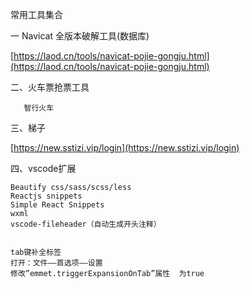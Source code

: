 常用工具集合

一 Navicat 全版本破解工具\(数据库\)

[https://laod.cn/tools/navicat-pojie-gongju.html](https://laod.cn/tools/navicat-pojie-gongju.html)

二、火车票抢票工具

```
   智行火车
```

三、梯子

[https://new.sstizi.vip/login](https://new.sstizi.vip/login)

四、vscode扩展

```
Beautify css/sass/scss/less
Reactjs snippets
Simple React Snippets
wxml
vscode-fileheader（自动生成开头注释）


tab键补全标签
打开：文件——首选项——设置
修改”emmet.triggerExpansionOnTab”属性  为true
```



